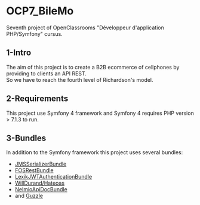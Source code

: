 # OCP7_BileMo
Seventh project of OpenClassrooms "Développeur d'application PHP/Symfony" cursus. 

## 1-Intro 
The aim of this project is to create a B2B ecommerce of cellphones by providing to clients an API REST.  
So we have to reach the fourth level of Richardson's model. 
  
## 2-Requirements
This project use Symfony 4 framework and Symfony 4 requires PHP version > 7.1.3 to run. 

## 3-Bundles 
In addition to the Symfony framework this project uses several bundles:
* [JMSSerializerBundle](https://github.com/schmittjoh/JMSSerializerBundle)
* [FOSRestBundle](https://github.com/FriendsOfSymfony/FOSRestBundle)
* [LexikJWTAuthenticationBundle](https://github.com/lexik/LexikJWTAuthenticationBundle)
* [WillDurand/Hateoas](https://github.com/willdurand/Hateoas)
* [NelmioApiDocBundle](https://github.com/nelmio/NelmioApiDocBundle)
* and [Guzzle](https://github.com/guzzle/guzzle)

